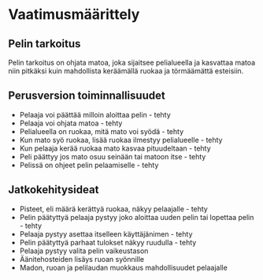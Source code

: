 # Vaatimusmäärittely

## Pelin tarkoitus

Pelin tarkoitus on ohjata matoa, joka sijaitsee pelialueella ja kasvattaa 
matoa niin pitkäksi kuin mahdollista keräämällä ruokaa ja törmäämättä esteisiin.

## Perusversion toiminnallisuudet

- Pelaaja voi päättää milloin aloittaa pelin - tehty
- Pelaaja voi ohjata matoa - tehty
- Pelialueella on ruokaa, mitä mato voi syödä - tehty
- Kun mato syö ruokaa, lisää ruokaa ilmestyy pelialueelle - tehty
- Kun pelaaja kerää ruokaa mato kasvaa pituudeltaan - tehty
- Peli päättyy jos mato osuu seinään tai matoon itse - tehty 
- Pelissä on ohjeet pelin pelaamiselle - tehty

## Jatkokehitysideat

- Pisteet, eli määrä kerättyä ruokaa, näkyy pelaajalle - tehty
- Pelin päätyttyä pelaaja pystyy joko aloittaa uuden pelin tai lopettaa pelin - tehty
- Pelaaja pystyy asettaa itselleen käyttäjänimen - tehty
- Pelin päätyttyä parhaat tulokset näkyy ruudulla - tehty
- Pelaaja pystyy valita pelin vaikeustason
- Äänitehosteiden lisäys ruoan syönnille
- Madon, ruoan ja pelilaudan muokkaus mahdollisuudet pelaajalle
